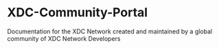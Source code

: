 # XDC-Community-Portal
Documentation for the XDC Network created and maintained by a global community of XDC Network Developers
